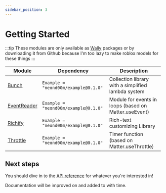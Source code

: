 ```yaml
---
sidebar_position: 3
---
```


# Getting Started

:::tip
These modules are only available as [Wally](https://wally.run/) packages or by downloading it from Github because I'm too lazy to make roblox models for these things
:::

| Module | Dependency | Description |
| -- | -- | -- |
| [Bunch](https://neond00m.github.io/MyPackages/api/Bunch) | `Example = "neond00m/example@0.1.0"` | Collection library with a simplified lambda system |
| [EventReader](https://neond00m.github.io/MyPackages/api/EventReader) | `Example = "neond00m/example@0.1.0"` | Module for events in loops (based on Matter.useEvent) |
| [Richify](https://neond00m.github.io/MyPackages/api/Richify) | `Example = "neond00m/example@0.1.0"` | Rich-text customizing Library |
| [Throttle](https://neond00m.github.io/MyPackages/api/Throttle) | `Example = "neond00m/example@0.1.0"` | Timer function (based on Matter.useThrottle) |

## Next steps
You should dive in to the [API reference](/api/Bunch) for whatever you're interested in!

Documentation will be improved on and added to with time.
